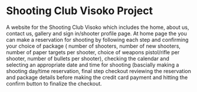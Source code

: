 # Shooting Club Visoko Project

A website for the Shooting Club Visoko which includes the home, about us, contact us, gallery and sign in/shooter profile page.
At home page the you can make a reservation for shooting by following each step and confirming your choice of package ( number of shooters, number of new shooters, number of paper targets per shooter, choice of weapons pistol/rifle per shooter, number of bullets per shooter), checking the calendar and selecting an appropriate date and time for shooting (bascially making a shooting day/time reservation, final step checkout reviewing the reservation and package details before making the credit card payment and hitting the confirm button to finalize the checkout.
